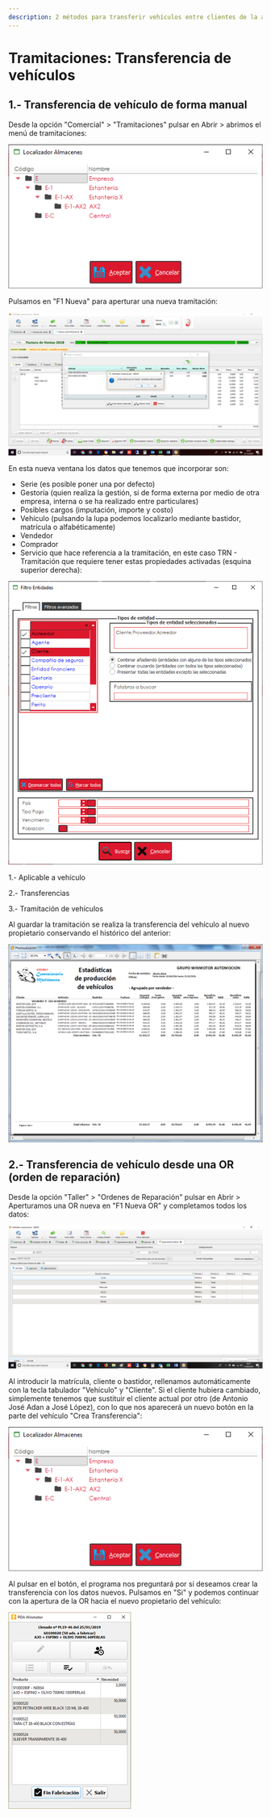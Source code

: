 ```yaml
---
description: 2 métodos para transferir vehículos entre clientes de la aplicación Winmotor
---
```


# Tramitaciones: Transferencia de vehículos

## 1.- Transferencia de vehículo de forma manual

Desde la opción "Comercial" &gt; "Tramitaciones" pulsar en Abrir &gt; abrimos el menú de tramitaciones:

![](../.gitbook/assets/image%20%28468%29.png)

Pulsamos en "F1 Nueva" para aperturar una nueva tramitación:

![](../.gitbook/assets/image%20%2860%29.png)

En esta nueva ventana los datos que tenemos que incorporar son:

* Serie \(es posible poner una por defecto\)
* Gestoría \(quien realiza la gestión, si de forma externa por medio de otra empresa, interna o se ha realizado entre particulares\)
* Posibles cargos \(imputación, importe y costo\)
* Vehículo \(pulsando la lupa podemos localizarlo mediante bastidor, matrícula o alfabéticamente\)
* Vendedor
* Comprador
* Servicio que hace referencia a la tramitación, en este caso TRN - Tramitación que requiere tener estas propiedades activadas \(esquina superior derecha\):

![](../.gitbook/assets/image%20%28377%29.png)

1.- Aplicable a vehículo

2.- Transferencias

3.- Tramitación de vehículos

Al guardar la tramitación se realiza la transferencia del vehículo al nuevo propietario conservando el histórico del anterior:

![](../.gitbook/assets/image%20%28178%29.png)

## 2.- Transferencia de vehículo desde una OR \(orden de reparación\)

Desde la opción "Taller" &gt; "Ordenes de Reparación" pulsar en Abrir &gt; Aperturamos una OR nueva en "F1 Nueva OR" y completamos todos los datos:

![](../.gitbook/assets/image%20%2897%29.png)

Al introducir la matrícula, cliente o bastidor, rellenamos automáticamente con la tecla tabulador "Vehículo" y "Cliente". Si el cliente hubiera cambiado, simplemente tenemos que sustituir el cliente actual por otro \(de Antonio José Adan a José López\), con lo que nos aparecerá un nuevo botón en la parte del vehículo "Crea Transferencia":

![](../.gitbook/assets/image%20%28465%29.png)

Al pulsar en el botón, el programa nos preguntará por si deseamos crear la transferencia con los datos nuevos. Pulsamos en "Si" y podemos continuar con la apertura de la OR hacia el nuevo propietario del vehículo:

![](../.gitbook/assets/image%20%28282%29.png)



